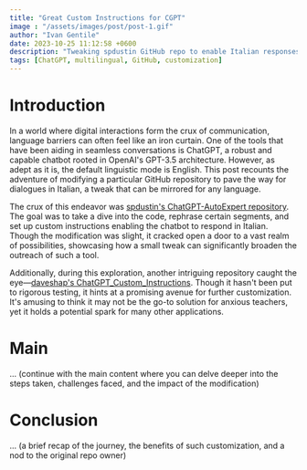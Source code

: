 ```yaml
---
title: "Great Custom Instructions for CGPT"
image : "/assets/images/post/post-1.gif"
author: "Ivan Gentile"
date: 2023-10-25 11:12:58 +0600
description: "Tweaking spdustin GitHub repo to enable Italian responses in ChatGPT, making it higly effective in Italian"
tags: [ChatGPT, multilingual, GitHub, customization]
---
```


# Introduction

In a world where digital interactions form the crux of communication, language barriers can often feel like an iron curtain. One of the tools that have been aiding in seamless conversations is ChatGPT, a robust and capable chatbot rooted in OpenAI's GPT-3.5 architecture. However, as adept as it is, the default linguistic mode is English. This post recounts the adventure of modifying a particular GitHub repository to pave the way for dialogues in Italian, a tweak that can be mirrored for any language. 

The crux of this endeavor was [spdustin's ChatGPT-AutoExpert repository](https://github.com/spdustin/ChatGPT-AutoExpert). The goal was to take a dive into the code, rephrase certain segments, and set up custom instructions enabling the chatbot to respond in Italian. Though the modification was slight, it cracked open a door to a vast realm of possibilities, showcasing how a small tweak can significantly broaden the outreach of such a tool.

Additionally, during this exploration, another intriguing repository caught the eye—[daveshap's ChatGPT_Custom_Instructions](https://github.com/daveshap/ChatGPT_Custom_Instructions). Though it hasn't been put to rigorous testing, it hints at a promising avenue for further customization. It's amusing to think it may not be the go-to solution for anxious teachers, yet it holds a potential spark for many other applications.

# Main
... (continue with the main content where you can delve deeper into the steps taken, challenges faced, and the impact of the modification)

# Conclusion
... (a brief recap of the journey, the benefits of such customization, and a nod to the original repo owner)
